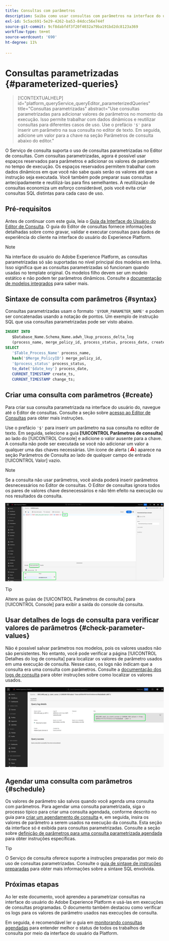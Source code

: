 ```yaml
---
title: Consultas com parâmetros
description: Saiba como usar consultas com parâmetros na interface do usuário do Adobe Experience Platform.
exl-id: 5c5ac691-5e29-4262-ba53-84dcc56e744f
source-git-commit: 9cf8dabfdf3f20f4032a79ba191bd2dc8123a369
workflow-type: tm+mt
source-wordcount: '690'
ht-degree: 11%

---
```


# Consultas parametrizadas {#parameterized-queries}

>[!CONTEXTUALHELP]
>id="platform_queryService_queryEditor_parameterizedQueries"
>title="Consultas parametrizadas"
>abstract="Use consultas parametrizadas para adicionar valores de parâmetros no momento da execução. Isso permite trabalhar com dados dinâmicos e reutilizar consultas para diferentes casos de uso. Use o prefácio `'$'` para inserir um parâmetro na sua consulta no editor de texto. Em seguida, adicione um valor para a chave na seção Parâmetros de consulta abaixo do editor."

O Serviço de consulta suporta o uso de consultas parametrizadas no Editor de consultas. Com consultas parametrizadas, agora é possível usar espaços reservados para parâmetros e adicionar os valores de parâmetro no tempo de execução. Os espaços reservados permitem trabalhar com dados dinâmicos em que você não sabe quais serão os valores até que a instrução seja executada. Você também pode preparar suas consultas antecipadamente e reutilizá-las para fins semelhantes. A reutilização de consultas economiza um esforço considerável, pois você evita criar consultas SQL distintas para cada caso de uso.

## Pré-requisitos

Antes de continuar com este guia, leia o [Guia da Interface do Usuário do Editor de Consulta](./user-guide.md). O guia do Editor de consultas fornece informações detalhadas sobre como gravar, validar e executar consultas para dados de experiência do cliente na interface do usuário do Experience Platform.

>[!NOTE]
>
>Na interface do usuário do Adobe Experience Platform, as consultas parametrizadas só são suportadas no nível principal dos modelos em linha. Isso significa que as consultas parametrizadas só funcionam quando usadas no template original. Os modelos filho devem ser um modelo estático e não podem ter parâmetros dinâmicos. Consulte a [documentação de modelos integrados](../key-concepts/inline-templates.md) para saber mais.

## Sintaxe de consulta com parâmetros {#syntax}

Consultas parametrizadas usam o formato `'$YOUR_PARAMETER_NAME'` e podem ser concatenadas usando a notação de pontos. Um exemplo de instrução SQL que usa consultas parametrizadas pode ser visto abaixo.

```sql
INSERT INTO
   $Database_Name.Schema_Name.adwh_lkup_process_delta_log
   (process_name, merge_policy_id, process_status, process_date, create_ts, change_ts)
SELECT
   '$Table_Process_Name' process_name,
   hash('$Merge_PolicyID') merge_policy_id,
   '$process_status' process_status,
   to_date('$date_key') process_date,
   CURRENT_TIMESTAMP create_ts,
   CURRENT_TIMESTAMP change_ts;
```

## Criar uma consulta com parâmetros {#create}

Para criar sua consulta parametrizada na interface do usuário do, navegue até o Editor de consultas. Consulte a seção sobre [acesso ao Editor de Consultas](./user-guide.md#accessing-query-editor) para obter mais instruções.

Use o prefácio `'$'` para inserir um parâmetro na sua consulta no editor de texto. Em seguida, selecione a guia **[!UICONTROL Parâmetros de consulta]** ao lado do [!UICONTROL Console] e adicione o valor ausente para a chave. A consulta não pode ser executada se você não adicionar um valor a qualquer uma das chaves necessárias. Um ícone de alerta (![Um ícone de alerta.](../images/ui/parameterized-queries/alert-icon.png)) aparece na seção Parâmetros de Consulta ao lado de qualquer campo de entrada [!UICONTROL Valor] vazio.

>[!NOTE]
>
>Se a consulta não usar parâmetros, você ainda poderá inserir parâmetros desnecessários no Editor de consultas. O Editor de consultas ignora todos os pares de valores chave desnecessários e não têm efeito na execução ou nos resultados da consulta.

![O Editor de Consultas com uma consulta parametrizada e a seção Parâmetros de consulta realçada.](../images/ui/parameterized-queries/parameterized-query.png)

>[!TIP]
>
>Altere as guias de [!UICONTROL Parâmetros de consulta] para [!UICONTROL Console] para exibir a saída do console da consulta.

## Usar detalhes de logs de consulta para verificar valores de parâmetros {#check-parameter-values}

Não é possível salvar parâmetros nos modelos, pois os valores usados não são persistentes. No entanto, você pode verificar a página [!UICONTROL Detalhes do log de consulta] para localizar os valores de parâmetro usados em uma execução de consulta. Nesse caso, os logs não indicam que a consulta era uma consulta com parâmetros. Consulte a [documentação dos logs de consulta](./query-logs.md) para obter instruções sobre como localizar os valores usados.

![A exibição dos logs de consulta com o SQL de uma consulta com parâmetros realçada na seção de detalhes.](../images/ui/parameterized-queries/parameterized-query-logs.png)

<!-- improve screenshot above ^ I am waiting for a scheduled run to complete -->

## Agendar uma consulta com parâmetros {#schedule}

Os valores de parâmetro são salvos quando você agenda uma consulta com parâmetros. Para agendar uma consulta parametrizada, siga o processo típico para criar uma consulta agendada, conforme descrito no guia para [criar um agendamento de consulta](./query-schedules.md#create-schedule) e, em seguida, insira os valores de parâmetro a serem usados na execução da consulta. Esta seção da interface só é exibida para consultas parametrizadas. Consulte a seção sobre [definição de parâmetros para uma consulta parametrizada agendada](./query-schedules.md#set-parameters) para obter instruções específicas.

>[!TIP]
>
>O Serviço de consulta oferece suporte a instruções preparadas por meio do uso de consultas parametrizadas. Consulte o [guia de sintaxe de instruções preparadas](../sql/prepared-statements.md) para obter mais informações sobre a sintaxe SQL envolvida.

## Próximas etapas

Ao ler este documento, você aprendeu a parametrizar consultas na interface do usuário do Adobe Experience Platform e usá-las em execuções de consultas programadas. O documento também destacou como verificar os logs para os valores de parâmetro usados nas execuções de consulta.

Em seguida, é recomendável ler o guia em [monitorando consultas agendadas](./monitor-queries.md) para entender melhor o status de todos os trabalhos de consulta por meio da interface do usuário da Platform.
